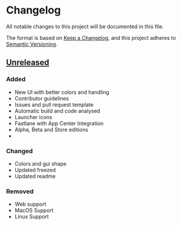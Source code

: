 # Changelog
All notable changes to this project will be documented in this file.

The format is based on [Keep a Changelog](https://keepachangelog.com/en/1.0.0/),
and this project adheres to [Semantic Versioning](https://semver.org/spec/v2.0.0.html).

## [Unreleased]

<!-- ## [1.0.0] - 2022-06-20 -->
### Added
- New UI with better colors and handling
- Contributor guidelines
- Issues and pull request template
- Automatic build and code analysed
- Launcher icons
- Fastlane with App Center Integration
- Alpha, Beta and Store editions
- 

### Changed
- Colors and gui shape
- Updated freezed
- Updated readme

### Removed
- Web support
- MacOS Support
- Linux Support




[Unreleased]: https://github.com/TheMeinerLP/CloudNet-App/compare/master...development